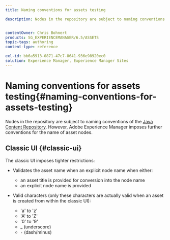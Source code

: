 ```yaml
---
title: Naming conventions for assets testing

description: Nodes in the repository are subject to naming conventions of the Java Content Repository. However, Adobe Experience Manager imposes further conventions for the name of asset nodes.


contentOwner: Chris Bohnert
products: SG_EXPERIENCEMANAGER/6.5/ASSETS
topic-tags: authoring
content-type: reference

exl-id: bb6a5913-0871-47c7-8641-936e98920ec0
solution: Experience Manager, Experience Manager Sites
---
```

# Naming conventions for assets testing{#naming-conventions-for-assets-testing}

Nodes in the repository are subject to naming conventions of the [Java Content Repository](/help/sites-developing/the-basics.md#java-content-repository). However, Adobe Experience Manager imposes further conventions for the name of asset nodes.

## Classic UI {#classic-ui}

The classic UI imposes tighter restrictions:

* Validates the asset name when an explicit node name when either:

    * an asset title is provided for conversion into the node name
    * an explicit node name is provided

* Valid characters (only these characters are actually valid when an asset is created from within the classic UI):

    * 'a' to 'z'
    * 'A' to 'Z'
    * '0' to '9'
    * _ (underscore)
    * `-` (dash/minus)
